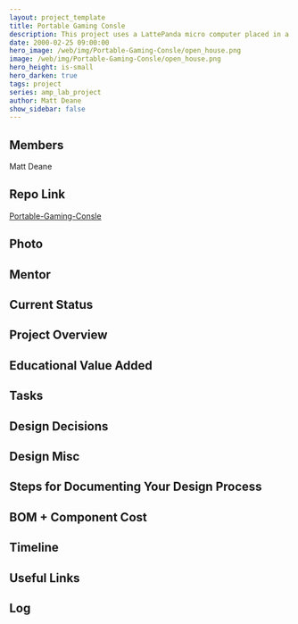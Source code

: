 ```yaml
---
layout: project_template
title: Portable Gaming Consle
description: This project uses a LattePanda micro computer placed in a custom designed frame to create a portable gaming console.
date: 2000-02-25 09:00:00
hero_image: /web/img/Portable-Gaming-Consle/open_house.png
image: /web/img/Portable-Gaming-Consle/open_house.png
hero_height: is-small
hero_darken: true
tags: project
series: amp_lab_project
author: Matt Deane
show_sidebar: false
---
```




## Members
Matt Deane

## Repo Link
<a class="button is-link" href="https://github.com/Amp-Lab-at-VT/Portable-Gaming-Consle" >Portable-Gaming-Consle</a>

## Photo

## Mentor

## Current Status

## Project Overview


## Educational Value Added


## Tasks

## Design Decisions

## Design Misc

## Steps for Documenting Your Design Process

## BOM + Component Cost

## Timeline

## Useful Links

## Log
            